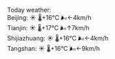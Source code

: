 Today weather:  
Beijing: ☀️   🌡️+16°C 🌬️←4km/h  
Tianjin: ☀️   🌡️+17°C 🌬️↑7km/h  
Shijiazhuang: ☀️   🌡️+16°C 🌬️←4km/h  
Tangshan: ☀️   🌡️+16°C 🌬️←9km/h  
